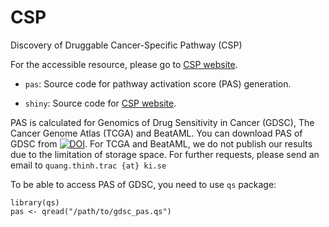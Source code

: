 # CSP

Discovery of Druggable Cancer-Specific Pathway (CSP)

For the accessible resource, please go to [CSP website](https://www.meb.ki.se/shiny/truvu/CSP/).

- `pas`: Source code for pathway activation score (PAS) generation.

- `shiny`: Source code for [CSP website](https://www.meb.ki.se/shiny/truvu/CSP/).

PAS is calculated for Genomics of Drug Sensitivity in Cancer (GDSC), The Cancer Genome Atlas (TCGA) and BeatAML. 
You can download PAS of GDSC from [![DOI](https://zenodo.org/badge/DOI/10.5281/zenodo.6452389.svg)](https://doi.org/10.5281/zenodo.6452389). For TCGA and BeatAML, we do not publish our results due to the limitation of storage space.
For further requests, please send an email to `quang.thinh.trac {at} ki.se`

To be able to access PAS of GDSC, you need to use `qs` package:

```
library(qs)
pas <- qread("/path/to/gdsc_pas.qs")
```



